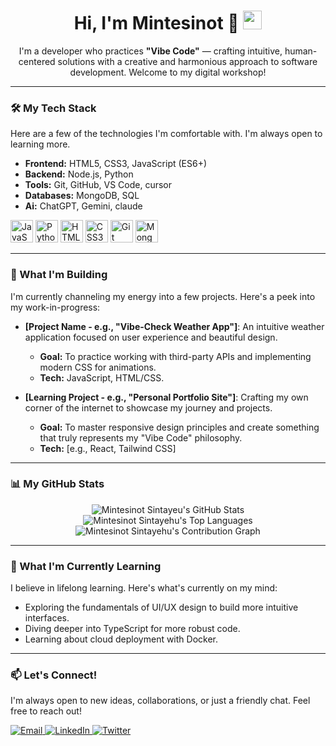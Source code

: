 <div id="header" align="center">
  <h1>
    Hi, I'm Mintesinot 👋
    <img src="https://media.giphy.com/media/hvRJCLFzcasrR4ia7z/giphy.gif" width="30px"/>
  </h1>
  <p>I'm a developer who practices <strong>"Vibe Code"</strong> — crafting intuitive, human-centered solutions with a creative and harmonious approach to software development. Welcome to my digital workshop!</p>
</div>

---

### 🛠️ My Tech Stack

Here are a few of the technologies I'm comfortable with. I'm always open to learning more.

- **Frontend:** HTML5, CSS3, JavaScript (ES6+)
- **Backend:** Node.js, Python
- **Tools:** Git, GitHub, VS Code, cursor
- **Databases:** MongoDB, SQL
- **Ai:** ChatGPT, Gemini, claude

<p align="left">
  <a href="https://developer.mozilla.org/en-US/docs/Web/JavaScript" target="_blank" rel="noreferrer"><img src="https://raw.githubusercontent.com/danielcranney/readme-generator/main/public/icons/skills/javascript-colored.svg" width="36" height="36" alt="JavaScript" /></a>
  <a href="https://www.python.org/" target="_blank" rel="noreferrer"><img src="https://raw.githubusercontent.com/danielcranney/readme-generator/main/public/icons/skills/python-colored.svg" width="36" height="36" alt="Python" /></a>
  <a href="https://developer.mozilla.org/en-US/docs/Glossary/HTML5" target="_blank" rel="noreferrer"><img src="https://raw.githubusercontent.com/danielcranney/readme-generator/main/public/icons/skills/html5-colored.svg" width="36" height="36" alt="HTML5" /></a>
  <a href="https://www.w3.org/TR/CSS/" target="_blank" rel="noreferrer"><img src="https://raw.githubusercontent.com/danielcranney/readme-generator/main/public/icons/skills/css3-colored.svg" width="36" height="36" alt="CSS3" /></a>
  <a href="https://git-scm.com/" target="_blank" rel="noreferrer"><img src="https://raw.githubusercontent.com/danielcranney/readme-generator/main/public/icons/skills/git-colored.svg" width="36" height="36" alt="Git" /></a>
  <a href="https://www.mongodb.com/" target="_blank" rel="noreferrer"><img src="https://raw.githubusercontent.com/danielcranney/readme-generator/main/public/icons/skills/mongodb-colored.svg" width="36" height="36" alt="MongoDB" /></a>
</p>

---

### 🚀 What I'm Building

I'm currently channeling my energy into a few projects. Here's a peek into my work-in-progress:

- **[Project Name - e.g., "Vibe-Check Weather App"]**: An intuitive weather application focused on user experience and beautiful design.
  - **Goal:** To practice working with third-party APIs and implementing modern CSS for animations.
  - **Tech:** JavaScript, HTML/CSS.

- **[Learning Project - e.g., "Personal Portfolio Site"]**: Crafting my own corner of the internet to showcase my journey and projects.
  - **Goal:** To master responsive design principles and create something that truly represents my "Vibe Code" philosophy.
  - **Tech:** [e.g., React, Tailwind CSS]
---

### 📊 My GitHub Stats

<div align="center">
  <img src="https://github-readme-stats.vercel.app/api?username=MintesinotS&show_icons=true&theme=radical&count_private=true" alt="Mintesinot Sintayeu's GitHub Stats" />
  <br/>
  <img src="https://github-readme-stats.vercel.app/api/top-langs/?username=MintesinotS&layout=compact&theme=radical" alt="Mintesinot Sintayehu's Top Languages" />
  <br/>
  <img src="https://github-readme-activity-graph.vercel.app/graph?username=MintesinotS&theme=react-dark" alt="Mintesinot Sintayehu's Contribution Graph" />
</div>

---

### 🌱 What I'm Currently Learning

I believe in lifelong learning. Here's what's currently on my mind:
- Exploring the fundamentals of UI/UX design to build more intuitive interfaces.
- Diving deeper into TypeScript for more robust code.
- Learning about cloud deployment with Docker.

---

### 📫 Let's Connect!

I'm always open to new ideas, collaborations, or just a friendly chat. Feel free to reach out!

<p align="left">
  <a href="mailto:gediill112@gmail.com">
    <img alt="Email" src="https://img.shields.io/badge/Email-grey?style=for-the-badge&logo=gmail&logoColor=white" />
  </a>
  <a href="https://www.linkedin.com/in/mintesinot-sintayehu-1995662a4">
    <img alt="LinkedIn" src="https://img.shields.io/badge/LinkedIn-0A66C2?style=for-the-badge&logo=linkedin&logoColor=white" />
  </a>
  <a href="https://twitter.com/@MiniB121">
    <img alt="Twitter" src="https://img.shields.io/badge/Twitter-1DA1F2?style=for-the-badge&logo=twitter&logoColor=white" />
  </a>
</p>
